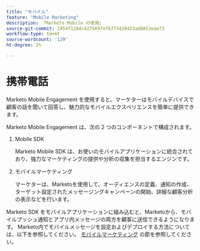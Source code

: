 ```yaml
---
title: "モバイル"
feature: "Mobile Marketing"
description: 「Marketo Mobile の使用」
source-git-commit: 2454f126dc4275697ef6773420453ad8853eae73
workflow-type: tm+mt
source-wordcount: '129'
ht-degree: 2%

---
```



# 携帯電話

Marketo Mobile Engagement を使用すると、マーケターはモバイルデバイスで顧客の話を聞いて回答し、魅力的なモバイルエクスペリエンスを簡単に提供できます。

Marketo Mobile Engagement は、次の 2 つのコンポーネントで構成されます。

1. Mobile SDK

   Marketo Mobile SDK は、お使いのモバイルアプリケーションに統合されており、強力なマーケティングの提供や分析の収集を担当するエンジンです。

1. モバイルマーケティング

   マーケターは、Marketoを使用して、オーディエンスの定義、通知の作成、ターゲット設定されたメッセージングキャンペーンの開始、詳細な顧客分析の表示などを行います。

Marketo SDK をモバイルアプリケーションに組み込むと、Marketoから、モバイルプッシュ通知とアプリ内メッセージの両方を顧客に送信できるようになります。 Marketo内でモバイルメッセージを設定およびデプロイする方法については、以下を参照してください。 [モバイルマーケティング](https://experienceleague.adobe.com/en/docs/marketo/using/product-docs/mobile-marketing/admin/add-a-mobile-app) の節を参照してください。
